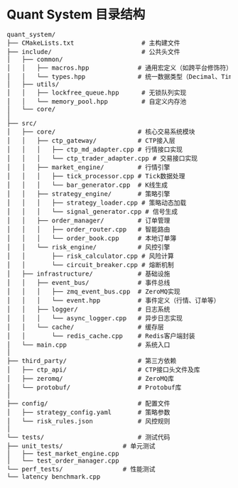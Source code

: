 # Quant System 目录结构
<pre>
quant_system/
├── CMakeLists.txt                  # 主构建文件
├── include/                        # 公共头文件
│   ├── common/
│   │   ├── macros.hpp             # 通用宏定义（如跨平台修饰符）
│   │   └── types.hpp              # 统一数据类型（Decimal、Timestamp等）
│   ├── utils/
│   │   ├── lockfree_queue.hpp      # 无锁队列实现
│   │   └── memory_pool.hpp         # 自定义内存池
│   └── core/
│
├── src/
│   ├── core/                      # 核心交易系统模块
│   │   ├── ctp_gateway/           # CTP接入层
│   │   │   ├── ctp_md_adapter.cpp # 行情接口实现
│   │   │   └── ctp_trader_adapter.cpp # 交易接口实现
│   │   ├── market_engine/         # 行情引擎
│   │   │   ├── tick_processor.cpp # Tick数据处理
│   │   │   └── bar_generator.cpp  # K线生成
│   │   ├── strategy_engine/       # 策略引擎
│   │   │   ├── strategy_loader.cpp # 策略动态加载
│   │   │   └── signal_generator.cpp # 信号生成
│   │   ├── order_manager/         # 订单管理
│   │   │   ├── order_router.cpp   # 智能路由
│   │   │   └── order_book.cpp     # 本地订单簿
│   │   └── risk_engine/           # 风控引擎
│   │       ├── risk_calculator.cpp # 风险计算
│   │       └── circuit_breaker.cpp # 熔断机制
│   ├── infrastructure/            # 基础设施
│   │   ├── event_bus/             # 事件总线
│   │   │   ├── zmq_event_bus.cpp  # ZeroMQ实现
│   │   │   └── event.hpp          # 事件定义（行情、订单等）
│   │   ├── logger/                # 日志系统
│   │   │   └── async_logger.cpp   # 异步日志实现
│   │   └── cache/                 # 缓存层
│   │       └── redis_cache.cpp    # Redis客户端封装
│   └── main.cpp                   # 系统入口
│
├── third_party/                   # 第三方依赖
│   ├── ctp_api/                   # CTP接口头文件及库
│   ├── zeromq/                    # ZeroMQ库
│   └── protobuf/                  # Protobuf库
│
├── config/                        # 配置文件
│   ├── strategy_config.yaml       # 策略参数
│   └── risk_rules.json            # 风控规则
│
└── tests/                         # 测试代码
├── unit_tests/                # 单元测试
│   ├── test_market_engine.cpp
│   └── test_order_manager.cpp
└── perf_tests/                # 性能测试
└── latency_benchmark.cpp
</pre>
